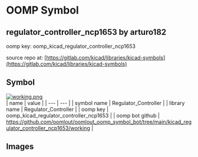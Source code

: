 # OOMP Symbol  
## regulator_controller_ncp1653  by arturo182  
  
oomp key: oomp_kicad_regulator_controller_ncp1653  
  
source repo at: [https://gitlab.com/kicad/libraries/kicad-symbols](https://gitlab.com/kicad/libraries/kicad-symbols)  
## Symbol  
  
[![working.png](working_600.png)](working.png)  
| name | value | 
| --- | --- | 
| symbol name | Regulator_Controller | 
| library name | Regulator_Controller | 
| oomp key | oomp_kicad_regulator_controller_ncp1653 | 
| oomp bot github | https://github.com/oomlout/oomlout_oomp_symbol_bot/tree/main/kicad_regulator_controller_ncp1653/working | 
## Images  
